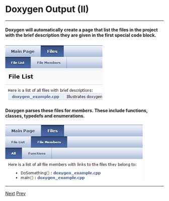 # Doxygen Output (II)

***
#### Doxygen will automatically create a page that list the files in the project with the brief description they are given in the first special code block.
![Alt text](https://github.com/AustinCerny/CSCI582_Presentation3/blob/master/x_snip2.PNG)

#### Doxygen parses these files for *members*. These include functions, classes, typedefs and enumerations.
![Alt text](https://github.com/AustinCerny/CSCI582_Presentation3/blob/master/x_snip3.PNG)

***

[Next](https://github.com/AustinCerny/CSCI582_Presentation3/blob/master/slide18.md)
[Prev](https://github.com/AustinCerny/CSCI582_Presentation3/blob/master/slide16.md)
